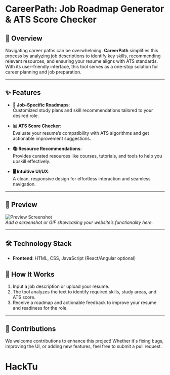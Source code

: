 # CareerPath: Job Roadmap Generator & ATS Score Checker  

## 🌟 Overview  
Navigating career paths can be overwhelming. **CareerPath** simplifies this process by analyzing job descriptions to identify key skills, recommending relevant resources, and ensuring your resume aligns with ATS standards. With its user-friendly interface, this tool serves as a one-stop solution for career planning and job preparation.

---

## ✨ Features  
- **🎯 Job-Specific Roadmaps**:  
  Customized study plans and skill recommendations tailored to your desired role.  

- **📊 ATS Score Checker**:  
  Evaluate your resume’s compatibility with ATS algorithms and get actionable improvement suggestions.  

- **📚 Resource Recommendations**:  
  Provides curated resources like courses, tutorials, and tools to help you upskill effectively.  

- **🖥️ Intuitive UI/UX**:  
  A clean, responsive design for effortless interaction and seamless navigation.  

---

## 🚀 Preview  
![Preview Screenshot](#)  
*Add a screenshot or GIF showcasing your website’s functionality here.*

---

## 🛠️ Technology Stack  
- **Frontend**: HTML, CSS, JavaScript (React/Angular optional)  

  
## 🔎 How It Works  
1. Input a job description or upload your resume.  
2. The tool analyzes the text to identify required skills, study areas, and ATS score.  
3. Receive a roadmap and actionable feedback to improve your resume and readiness for the role.  

---

## 🤝 Contributions  
We welcome contributions to enhance this project! Whether it's fixing bugs, improving the UI, or adding new features, feel free to submit a pull request.  
# HackTu
